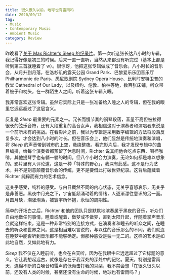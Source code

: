 ```yaml
---
title: 很久很久以前，地球也有雷雨吗
date: 2020/09/12
tag:
- Music
- Contemporary Music
- Ambient Music
category: Review
---
```


昨晚看了[关于 Max Richter’s Sleep 的纪录片](https://www.maxrichtersleep.co.uk/home/)。第一次听这张长达八小时的专辑，我记得好像是初三的时候。后来一直一直听，当然从来都没有听完过（基本上都是听到第三首就睡着了 w）。很惊讶，他把这张专辑做成了音乐会。八小时长的音乐会，从月升到月落，在洛杉矶的露天公园 Grand Park、巴黎爱乐乐团音乐厅 Philharmonie de Paris、悉尼歌剧院 Sydney Opera House、比利时安特卫普的教堂 Cathedral of Our Lady，以及纽约、伦敦、柏林等地，数百张床铺，听众带着被子和枕头，在一群陌生人之间，听着这张专辑入眠。

我非常喜欢这张专辑。虽然它实际上只是一张准备给入睡之人的专辑，但在我的眼里它远远超过了这层含义。

反复是 _Sleep_ 最重要的元素之一。冗长而慢节奏的钢琴段落，音量不高但被拉得很长的弦乐音符，还有大段重复的高音女声，我相信这对于演奏者和演唱者来说是一个前所未有的挑战。在看影片之前，我以为专辑是采用数字编辑的方法将段落反复多次，才会达到八小时的时长。但在音乐会上，他们显然是传统地演奏和演唱，将 _Sleep_ 的声音带到城市的上空，悬绕整夜。看完影片后，我才发现专辑中的曲目编排，给每个演奏者都预留了休息时间，Richter 说其间他会吃点东西、喝杯咖啡，其他提琴手也有躺一躺的时间。但八个小时合力演奏，无论如何都是难以想象的。影片里有人评论道，这是一种「特殊的野心」，我深有此感。这不是行为艺术，并不是刻意颠覆音乐会的传统，更不是要借此打破世界纪录。这背后蕴藏着 Richter 纯粹而有力的艺术信念。

这关乎感受，纯粹的感受。与白日截然不同的内心状态，无关乎喜怒哀乐，无关乎是非善恶。黑夜中月光之下，宇宙低频涌动着的情绪，人逐渐漂往意识的另一面。月圆月缺，潮涨潮落，被寰宇所怀抱，永恒的周期性。

简单的开场白之后，Richter 和他的团队只是默默地演奏属于黑夜的音乐，听众们自由地做任何事情，睡着或醒着，做梦或不做梦，直到太阳升起，伴随着掌声音乐会就这样结束。这是一种非常特别的连接方式，在演奏者和睡去的听众之间，在睡去的听众和世界之间。这是相当难以言说的，与以往的音乐那么的不同，我们就连在睡梦中能否听到音乐都不能够确定。但那种感受是独一无二的。这样的艺术是如此地自然，又如此地有力。

_Sleep_ 我不仅在入睡前听，也会在白天听，因为在我眼中它远远超过了它标题的意义。它让我想起远古，就像是存在于我深处的深处中的记忆。夏天，特别是雷雨天，连绵不断的白噪音和雷声的低频击打我的耳朵，我不禁会想「在很久很久以前，还没有人类的时候，甚至还没有生命的时候，地球也有雷雨吗？」
